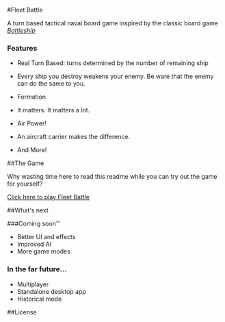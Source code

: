 #Fleet Battle

A turn based tactical naval board game inspired by the classic board game [*Battleship*](https://en.wikipedia.org/wiki/Battleship_%28game%29) 

### Features

- Real Turn Based: turns determined by the number of remaining ship
 * Every ship you destroy weakens your enemy. Be ware that the enemy can do the same to you.
- Formation
 * It matters. It matters a lot.
- Air Power!
 * An aircraft carrier makes the difference.

- And More!

##The Game

Why wasting time here to read this readme while you can try out the game for yourself?

[Click here to play Fleet Battle](https://tonY1883.github.io/fleet-battle)

##What's next

###Coming soon™
- Better UI and effects
- Improved AI
- More game modes

### In the far future...
- Multiplayer
- Standalone desktop app
- Historical mode


##License
